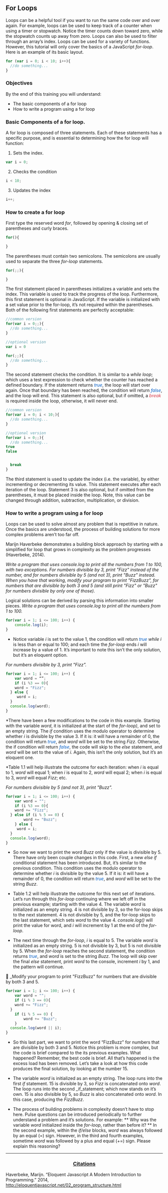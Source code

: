 ## For Loops
Loops can be a helpful tool if you want to run the same code over and over again. For example, loops can be used to keep track of a counter when using a timer or stopwatch. Notice the timer counts down toward zero, while the stopwatch counts up away from zero. Loops can also be used to filter through an array’s index. Loops can be used for a variety of functions. However, this tutorial will only cover the basics of a JavaScript _for-loop_. Here is an example of its basic layout.
```JavaScript
for (var i = 0; i < 10; i++){
  //do something...
}
```

### Objectives
By the end of this training you will understand:
* The basic components of a for loop
* How to write a program using a for loop


### Basic Components of a for loop.
A for loop is composed of three statements. Each of these statements has a specific purpose, and is essential to determining how the for loop will function:

1. Sets the index.
```JavaScript
var i = 0;
```
2. Checks the condition
```JavaScript
i < 10;
```

3. Updates the index
```JavaScript
i++;
```

### How to create a for loop
First type the reserved word _for_, followed by opening & closing set of parentheses and curly braces.
```JavaScript
for(){

}
```
The parentheses must contain two semicolons. The semicolons are usually used to separate the three _for-loop_ statements.
```JavaScript
for(;;){

}
```

The first statement placed in parentheses initializes a variable and sets the index. This variable is used to track the progress of the loop. Furthermore, this first statement is optional in JavaScript. If the variable is initialized with a set value prior to the for-loop, it’s not required within the parentheses. Both of the following first statements are perfectly acceptable:

```JavaScript
//common version
for(var i = 0;;){
  //do something...
}
```

```JavaScript
//optional version
var i = 0

for(;;){
  //do something...
}
```

The second statement checks the condition. It is similar to a _while loop_; which uses a test expression to check whether the counter has reached a defined boundary. If the statement returns _<span style="color:#005cc5">true</span>_, the loop will start over again. Once that boundary has been reached, the condition will return _<span style="color:#005cc5">false</span>_, and the loop will end. This statement is also optional, but if omitted, a _<span style="color:#d73a49">break</span>_ is required inside the loop, otherwise, it will never end.
```JavaScript
//common version
for(var i = 0; i < 10;){
  //do something...
}
```

```JavaScript
//optional version
for(var i = 0;;){
  //do something...
true
false


  break
}
```
<!-- Code Block initialize within parentheses-->
<!-- Code Block initials optional at end of loop-->

The third statement is used to update the index (i.e. the variable), by either incrementing or decrementing its value. This statement executes after each iteration of the loop. Statement 3 is also optional, but if omitted from the parentheses, it must be placed inside the loop. Note, this value can be changed through addition, subtraction, multiplication, or division.
<!-- Code Block initialize within parentheses-->
<!-- Code Block initials optional at end of loop-->


### How to write a program using a for loop
Loops can be used to solve almost any problem that is repetitive in nature. Once the basics are understood, the process of building solutions for more complex problems aren’t too far off.

Marijn Haverbeke demonstrates a building block approach by starting with a simplified for loop  that grows in complexity as the problem progresses (Haverbeke, 2014).
<!-- http://eloquentjavascript.net/02_program_structure.html -->

_Write a program that uses console.log to print all the numbers from 1 to 100, with two exceptions. For numbers divisible by 3, print "Fizz" instead of the number, and for numbers divisible by 5 (and not 3), print "Buzz" instead.
When you have that working, modify your program to print "FizzBuzz", for numbers that are divisible by both 3 and 5 (and still print "Fizz" or "Buzz" for numbers divisible by only one of those)._

Logical solutions can be derived by parsing this information into smaller pieces.
_Write a program that uses console.log to print all the numbers from 1 to 100._

```JavaScript
for(var i = 1; i <= 100; i++) {
	console.log(i);
}
```

* Notice variable _i_ is set to the value 1, the condition will return _<span style="color:#005cc5">true</span>_ _while i_ is less than or equal to 100; and each time the _for-loop_ ends _i_ will increase by a value of 1. It’s important to note this isn’t the only solution, but it’s an eloquent option.




_For numbers divisible by 3, print "Fizz"._

```JavaScript
for(var i = 1; i <= 100; i++) {
	var word = “”;
	if (i %3 == 0){
    word = "Fizz";
  } else {
     word = i;
  }
  console.log(word);
}
```

*There have been a few modifications to the code in this example. Starting with the variable _word_, it is initialized at the start of the _for-loop)_, and set to an empty string. The _if_ condition uses the modulo operator to determine whether _i_ is divisible by the value 3. If it is: it will have a remainder of 0, the condition will return _<span style="color:#005cc5">true</span>_, and _word_ will be set to the string _Fizz_. Otherwise, the if condition will return _<span style="color:#005cc5">false</span>_, the code will skip to the _else_ statement, and _word_ will be set to the value of _i_. Again, this isn’t the only solution, but it’s an eloquent one.

*Table 1.1 will help illustrate the outcome for each iteration: when _i_ is equal to 1, _word_ will equal 1; when _i_ is equal to 2, _word_ will equal 2; when _i_ is equal to 3, _word_ will equal _Fizz_; etc.

<!-- Table 1.1 console log table for values 1 through 3 -->











_For numbers divisible by 5 (and not 3), print "Buzz"._

```JavaScript
for(var i = 1; i <= 100; i++) {
	var word = "";
	if (i %3 == 0){
    word += "Fizz";
  } else if (i % 5 == 0) {
		word += "Buzz";
	} else {
     word = i;
  }
  console.log(word);
}
```

* So now we want to print the word _Buzz_ only if the value is divisible by 5. There have only been couple changes in this code. First, a new _else if_ conditional statement has been introduced. But, it’s similar to the previous condition. This condition uses the modulo operator to determine whether _i_ is divisible by the value 5. If it is: it will have a remainder of 0, the condition will return _<span style="color:#005cc5">true</span>_, and _word_ will be set to the string _Buzz_.

* Table 1.2 will help illustrate the outcome for this next set of iterations. Let’s run through this _for-loop_ continuing where we left off in the previous example; starting with the value 4. The variable _word_ is initialized as an empty string. 4 is not divisible by 3, so the for-loop skips to the next statement. 4 is not divisible by 5, and the for-loop skips to the last statement, which sets _word_ to the value 4. _console.log()_ will print the value for word, and _i_ will increment by 1 at the end of the _for-loop_.

* The next time through the _for-loop_, _i_ is equal to 5.
The variable _word_ is initialized as an empty string. 5 is not divisible by 3, but 5 is not divisible by 5. When the _for-loop_ reaches the second statement, the condition returns _<span style="color:#005cc5">true</span>_, and _word_ is set to the string _Buzz_.  The loop will skip over the final _else_ statement, print _word_ to the console, increment _i_ by 1, and the pattern will continue.

<!-- Table 1.2 console log table show 1 through three but explain starting at value 4 and go to 5-->


_Modify your program to print "FizzBuzz" for numbers that are divisible by both 3 and 5.
```JavaScript
for(var i = 1; i <= 100; i++) {
	var word = "";
	if (i % 3 == 0){
    word += "Fizz";
  }
	if (i % 5 == 0) {
		word += "Buzz";
	}
  console.log(word || i);
}
```


* So this last part, we want to print the word “FizzBuzz” for numbers that are divisible by both 3 and 5. Notice this problem is more complex, but the code is brief compared to the its previous examples. What happened? Remember, the best code is brief. All that’s happened is the excess load has been removed. Let’s take a look at how this code produces the final solution, by looking at the number 15.

* The variable _word_ is initialized as an empty string. The loop runs into the first _if_ statement. 15 is divisible by 3, so _Fizz_ is concatenated onto _word_. The loop runs into the second _if_statement; which now stands on it’s own. 15 is also divisible by 5, so _Buzz_ is also concatenated onto _word_. In this case, producing the _FizzBuzz_.

<!--Table 1.3 console log table skip to the value 15-->

* The process of building problems in complexity doesn’t have to stop here. Pulse questions can be introduced periodically to further understand a problem and it’s solutions. For example:
** Why was the variable _word_ initialized inside the _for-loop_, rather than before it?
** In the second example, within the _if/else_ blocks,  _word_ was always followed by an equal (=) sign. However, in the third and fourth examples, sometime _word_ was followed by a plus and equal (+=) sign. Please explain this reasoning?



****
<h3><div style="text-align:center; text-decoration:underline">Citations</div></h3>

Haverbeke, Marijn. “Eloquent Javascript A Modern Introduction to Programming.” 2014, <a style="color:#0D6EE4" href="http://eloquentjavascript.net/02_program_structure.html">http://eloquentjavascript.net/02_program_structure.html</a>
